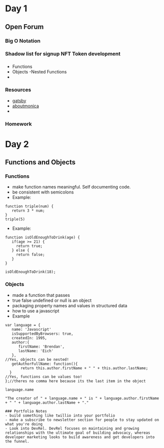 # Day 1
## Open Forum
### Big O Notation 
### Shadow list for signup NFT Token development 
### 
- Functions
- Objects -Nested Functions
- 

### Resources
- [gatsby](https://www.gatsbyjs.com/)
- [aboutmonica](https://aboutmonica.com/)
- []()
 
### Homework

# Day 2
## Functions and Objects
### Functions
- make function names meaningful. Self documenting code. 
- be consistent with semicolons
- Example: 
```
function triple(num) {
   return 3 * num;
}
triple(5)
```
- Example:
```
function isOldEnoughToDrink(age) {
   if(age >= 21) {
     return true;
   } else {
     return false;
   }
}

isOldEnoughToDrink(18);

```
### Objects
- made a function that passes
- true false undefined or null is an object
- packaging property names and values in structured data 
- how to use a javascript 
- Example
```
var language = {
   name: 'Javascript'
   isSupportedByBrowsers: true,
   createdIn: 1995,
   author:{
      firstName: 'Brendan',
      lastName: 'Eich'
   },
//Yes, objects can be nested!
   getAuthorFullName: function(){
       return this.author.firstName + " " + this.author.lastName;
  }
//Yes, functions can be values too!
};//theres no comma here because its the last item in the object

language.name

"The creator of " + language.name + " is " + language.author.firstName + " " + language.author.lastName + "."

### Portfolio Notes
- build something like twillio into your portfolio
- make a subscribe to newsletter section for people to stay updated on what you're doing
- Look into DevRel. DevRel focuses on maintaining and growing relationships with the ultimate goal of building advocacy, whereas developer marketing looks to build awareness and get developers into the funnel. 
